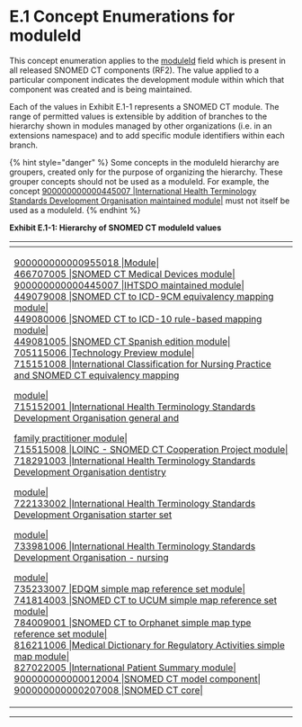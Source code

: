 # E.1 Concept Enumerations for moduleId

This concept enumeration applies to the [moduleId](../appendix-b.-specification-reference-information/m/moduleid-field.md) field which is present in all released SNOMED CT components (RF2). The value applied to a particular component indicates the development module within which that component was created and is being maintained.

Each of the values in Exhibit E.1-1 represents a SNOMED CT module. The range of permitted values is extensible by addition of branches to the hierarchy shown in modules managed by other organizations (i.e. in an extensions namespace) and to add specific module identifiers within each branch.

{% hint style="danger" %}
Some concepts in the moduleId hierarchy are groupers, created only for the purpose of organizing the hierarchy. These grouper concepts should not be used as a moduleId. For example, the concept [900000000000445007 |International Health Terminology Standards Development Organisation maintained module|](http://snomed.info/id/900000000000445007) must not itself be used as a moduleId.
{% endhint %}

**Exhibit E.1-1: Hierarchy of SNOMED CT moduleId values**

<table><thead><tr><th width="800"></th></tr></thead><tbody><tr><td><p><a href="http://snomed.info/id/900000000000955018">900000000000955018 |Module|</a><br>     <a href="http://snomed.info/id/466707005">466707005 |SNOMED CT Medical Devices module|</a><br>     <a href="http://snomed.info/id/900000000000445007">900000000000445007 |IHTSDO maintained module|</a><br>         <a href="http://snomed.info/id/449079008">449079008 |SNOMED CT to ICD-9CM equivalency mapping module|</a><br>         <a href="http://snomed.info/id/449080006">449080006 |SNOMED CT to ICD-10 rule-based mapping module|</a><br>         <a href="http://snomed.info/id/449081005">449081005 |SNOMED CT Spanish edition module|</a><br>         <a href="http://snomed.info/id/705115006">705115006 |Technology Preview module|</a><br>         <a href="http://snomed.info/id/715151008">715151008 |International Classification for Nursing Practice and SNOMED CT equivalency mapping </a></p><p>         <a href="http://snomed.info/id/715151008">module|</a><br>         <a href="http://snomed.info/id/715152001">715152001 |International Health Terminology Standards Development Organisation general and</a></p><p>         <a href="http://snomed.info/id/715152001">family practitioner module|</a><br>         <a href="http://snomed.info/id/715515008">715515008 |LOINC - SNOMED CT Cooperation Project module|</a><br>         <a href="http://snomed.info/id/718291003">718291003 |International Health Terminology Standards Development Organisation dentistry</a></p><p>          <a href="http://snomed.info/id/718291003">module|</a><br>         <a href="http://snomed.info/id/722133002">722133002 |International Health Terminology Standards Development Organisation starter set </a></p><p>         <a href="http://snomed.info/id/722133002">module|</a><br>         <a href="http://snomed.info/id/733981006">733981006 |International Health Terminology Standards Development Organisation - nursing </a></p><p>         <a href="http://snomed.info/id/733981006">module|</a><br>         <a href="http://snomed.info/id/735233007">735233007 |EDQM simple map reference set module|</a><br>         <a href="http://snomed.info/id/741814003">741814003 |SNOMED CT to UCUM simple map reference set module|</a><br>         <a href="http://snomed.info/id/784009001">784009001 |SNOMED CT to Orphanet simple map type reference set module|</a><br>         <a href="http://snomed.info/id/816211006">816211006 |Medical Dictionary for Regulatory Activities simple map module|</a><br>         <a href="http://snomed.info/id/827022005">827022005 |International Patient Summary module|</a><br>         <a href="http://snomed.info/id/900000000000012004">900000000000012004 |SNOMED CT model component|</a><br>         <a href="http://snomed.info/id/900000000000207008">900000000000207008 |SNOMED CT core|</a></p></td></tr></tbody></table>

***
